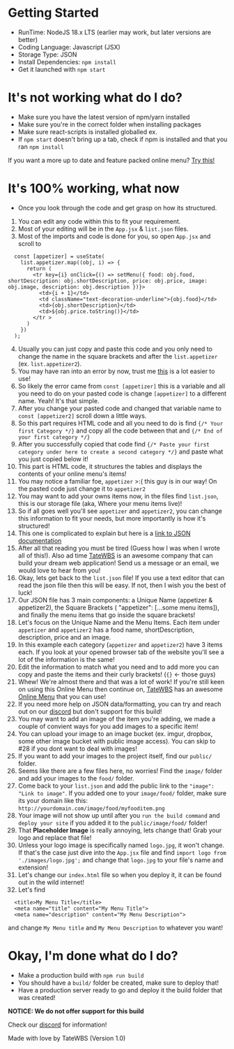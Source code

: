 
# Getting Started
- RunTime: NodeJS 18.x LTS (earlier may work, but later versions are better)
- Coding Language: Javascript (JSX)
- Storage Type: JSON
- Install Dependencies: 
    `npm install` 
- Get it launched with 
    `npm start`

# It's not working what do I do?
- Make sure you have the latest version of npm/yarn installed
- Make sure you're in the correct folder when installing packages
- Make sure react-scripts is installed globalled ex.
- If `npm start` doesn't bring up a tab, check if npm is installed and that you ran `npm install`

If you want a more up to date and feature packed online menu? [Try this!](https://www.tatewbs.com/services/menu-hosting)

# It's 100% working, what now
- Once you look through the code and get grasp on how its structured.
1. You can edit any code within this to fit your requirement.
2. Most of your editing will be in the `App.jsx` & `list.json` files.
3. Most of the imports and code is done for you, so open `App.jsx` and scroll to 
```
  const [appetizer] = useState(
    list.appetizer.map((obj, i) => {
      return (
        <tr key={i} onClick={() => setMenu({ food: obj.food, shortDescription: obj.shortDescription, price: obj.price, image: obj.image, description: obj.description })}>
          <td>{i + 1}</td>
          <td className="text-decoration-underline">{obj.food}</td>
          <td>{obj.shortDescription}</td>
          <td>${obj.price.toString()}</td>
        </tr >
      )
    })
  );
  ```
4. Usually you can just copy and paste this code and you only need to change the name in the square brackets and after the `list.appetizer` (ex. `list.appetizer2`).
5. You may have ran into an error by now, trust me [this](https://www.tatewbs.com/services/menu-hosting) is a lot easier to use!
6. So likely the error came from `const [appetizer]` this is a variable and all you need to do on your pasted code is change `[appetizer]` to a different name. Yeah! It's that simple.
7. After you change your pasted code and changed that variable name to `const [appetizer2]` scroll down a little ways.
8. So this part requires HTML code and all you need to do is find `{/* Your first Category */}` and copy all the code between that and `{/* End of your first category */}`
9. After you successfully copied that code find `{/* Paste your first category under here to create a second category */}` and paste what you just copied below it!
10. This part is HTML code, it structures the tables and displays the contents of your online menu's items!
11. You may notice a familiar foe, `appetizer` >:( this guy is in our way! On the pasted code just change it to `appetizer2`
12. You may want to add your owns items now, in the files find `list.json`, this is our storage file (aka, Where your menu items live)!
13. So if all goes well you'll see `appetizer` and `appetizer2`, you can change this information to fit your needs, but more importantly is how it's structured!
14. This one is complicated to explain but here is a [link to JSON documentation](https://www.json.org/json-en.html)
15. After all that reading you must be tired (Guess how I was when I wrote all of this!). Also ad time [TateWBS](https://tatewbs.com) is an awesome company that can build your dream web application! Send us a message or an email, we would love to hear from you!
16. Okay, lets get back to the `list.json` file! If you use a text editor that can read the json file then this will be easy. If not, then I wish you the best of luck!
17. Our JSON file has 3 main components: a Unique Name (appetizer & appetizer2), the Square Brackets ( "appetizer": [...some menu items]), and finally the menu items that go inside the square brackets!
18. Let's focus on the Unique Name and the Menu Items. Each item under `appetizer` and `appetizer2` has a food name, shortDescription, description, price and an image.
19. In this example each category (`appetizer` and `appetizer2`) have 3 items each. If you look at your opened browser tab of the website you'll see a lot of the information is the same!
20. Edit the information to match what you need and to add more you can copy and paste the items and their curly brackets! (`{}` <- those guys)
21. Whew! We're almost there and that was a lot of work! If you're still keen on using this Online Menu then continue on, [TateWBS](https://www.tatewbs.com) has an awesome [Online Menu](https://www.tatewbs.com/services/menu-hosting) that you can use!
22. If you need more help on JSON data/formatting, you can try and reach out on our [discord](http://discord.tatewbs.com) but don't support for this build! 
23. You may want to add an image of the item you're adding, we made a couple of convient ways for you add images to a specific item!
24. You can upload your image to an image bucket (ex. imgur, dropbox, some other image bucket with public image access). You can skip to #28 if you dont want to deal with images!
25. If you want to add your images to the project itself, find our `public/` folder.
26. Seems like there are a few files here, no worries! Find the `image/` folder and add your images to the `food/` folder.
27. Come back to your `list.json` and add the public link to the `"image": "Link to image"`. If you added one to your `image/food/` folder, make sure its your domain like this: `http://yourdomain.com/image/food/myfooditem.png`
28. Your image will not show up until after you `run the build command` and `deploy your site` if you added it to the `public/image/food/` folder!
29. That **Placeholder Image** is really annoying, lets change that! Grab your logo and replace that file!
30. Unless your logo image is specifically named `logo.jpg`, it won't change. If that's the case just dive into the `App.jsx` file and find `import logo from './images/logo.jpg';` and change that `logo.jpg` to your file's name and extension!
31. Let's change our `index.html` file so when you deploy it, it can be found out in the wild internet!
32. Let's find 
```
  <title>My Menu Title</title>
  <meta name="title" content="My Menu Title">
  <meta name="description" content="My Menu Description">
```
and change `My Menu title` and `My Menu Description` to whatever you want!



# Okay, I'm done what do I do?
- Make a production build with
    `npm run build`
- You should have a `build/` folder be created, make sure to deploy that!
- Have a production server ready to go and deploy it the build folder that was created!

**NOTICE: We do not offer support for this build**

Check our [discord](http://discord.tatewbs.com) for information! 

Made with love by TateWBS (Version 1.0)